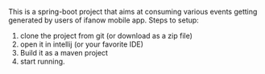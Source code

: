 This is a spring-boot project that aims at consuming various events getting generated by users of ifanow mobile app.
Steps to setup:
1. clone the project from git (or download as a zip file)
2. open it in intellij (or your favorite IDE)
3. Build it as a maven project 
4. start running.
